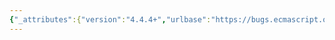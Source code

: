 ```yaml
---
{"_attributes":{"version":"4.4.4+","urlbase":"https://bugs.ecmascript.org/","maintainer":"dherman@mozilla.com"},"bug":{"bug_id":245,"creation_ts":"2012-01-18 17:09:00 -0800","short_desc":"Coverage: need check that setter defined for Array.prototype[0] gets called on [].push(...)","delta_ts":"2012-01-18 17:09:54 -0800","product":"Test262","component":"ECMA-262 Tests","version":"unspecified","rep_platform":"All","op_sys":"All","bug_status":"CONFIRMED","priority":"Normal","bug_severity":"normal","everconfirmed":true,"reporter":{"uid":"dfugate","name":"Dave Fugate"},"assigned_to":{"uid":"dfugate","name":"Dave Fugate"},"long_desc":{"commentid":610,"comment_count":0,"who":{"uid":"dfugate","name":"Dave Fugate"},"bug_when":"2012-01-18 17:09:54 -0800","thetext":"<Thanks>David Bruant</Thanks>\n\nLe 18/10/2011 21:37, Allen Wirfs-Brock a écrit :\n> On Oct 18, 2011, at 12:31 PM, felix wrote:\n>\n>> If I define a setter for Array.prototype[0], does [].push invoke that setter?\n> It's supposed to.\n>\n>> Test code:\n>>\n>> <!doctype html><html><body>\n>> <script>\n>>  Object.defineProperty(\n>>    Array.prototype, 0,\n>>    { get : function() { alert('get 0'); return this.zero; },\n>>      set : function(v) { alert('set 0 ' + v); this.zero = v; },\n>>      enumerable : true,\n>>      configurable : false });\n>>  var a = [];\n>>  alert('before push a[0] = ' + a[0]);  a.push(44);  alert('after push \n>> a[0] = ' + a[0]); </script> </body></html>\n>>\n>> On all the browsers I've tried so far, the setter doesn't get invoked.\n>>\n>> However, it looks to me like the ES5.1 spec says the setter should get invoked:\n> Yes, that is what it says and it is intentional.\n>\n>> 15.4.4.7 says push() invokes the [[Put]] internal method\n>>\n>> 8.12.5 says [[Put]] tries to use an inherited property descriptor if \n>> there isn't an own property descriptor."}}}
---
```


